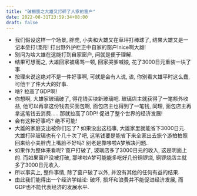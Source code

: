 ```yaml
---
title: "破橱窗之大雄又打碎了人家的窗户"
date: 2022-08-31T23:59:34+08:00
draft: false
---
```


- 我们假设这样一个场景, 胖虎, 小夫和大雄又在草坪打棒球了, 结果大雄又是一记本垒打!漂亮! 打出野外护栏正中自家的窗户!nice啊大雄!
- 别问为啥大雄在这能打到自家窗户, 问就是便于理解.
- 结果可想而之, 大雄回家被痛骂一顿, 回家哭爹喊娘, 花了3000日元重装一块了事.
- 按理来说这绝对不是一件好事啊, 可就是会有人说, 诶, 你别看大雄平时这么蠢, 可他干了件大大的好事.
- 啥? 拉高了GDP啊!
- 你想啊, 大雄家玻璃破了, 得花钱买块新玻璃吧. 玻璃店主就获得了一笔额外收益, 他可以再拿这份钱去买面包啊, 面包店主也得到了一笔钱, 同理, 面包店主再拿这笔钱去消费......那就拉高了GDP! 促进了整个世界的经济发展!
- 会有这种好事吗? 绝不可能!
- 大雄的家庭支出被你们忘了? 如果没出这档事, 大雄家里就能省下3000日元. 大雄打碎玻璃也有个几十次了吧, 这笔钱要是能省下来全家出去旅个游拍拍照回来给小夫胖虎上嘴脸不好吗? 别老是靠哆啦A梦解决问题.
- 如果作为整体来看呢? 窗户打破了, 玻璃店多了3000日元的收入, 这是明面上的. 而如果窗户没被打破, 那哆啦A梦可能能多吃好几份铜锣烧, 铜锣烧店主就多了3000日元收入.
- 所以事实上, 整件事情, 除了窗户破了以外, 并没有其他的任何有益的结果.
- 由此我们能得出一个经济学结论: 破坏, 损坏和浪费并不能促进经济发展, 而GDP也不能代表经济的发展水平.